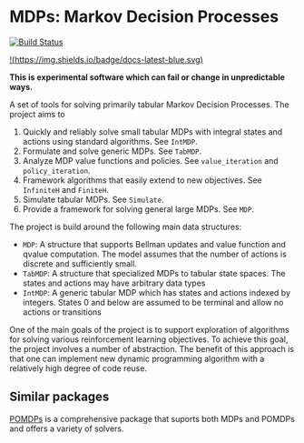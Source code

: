 MDPs: Markov Decision Processes
===============================

[![Build Status](https://github.com/RiskAverseRL/MDPs/workflows/CI/badge.svg)](https://github.com/RiskAverseRL/MDPs/actions)

[!(https://img.shields.io/badge/docs-latest-blue.svg)](https://riskaverserl.github.io/MDPs.jl/dev/)


**This is experimental software which can fail or change in unpredictable ways.**

A set of tools for solving primarily tabular Markov Decision Processes. The project aims to 

1. Quickly and reliably solve small tabular MDPs with integral states and actions using standard algorithms. See `IntMDP`.
2. Formulate and solve generic MDPs. See `TabMDP`.
3. Analyze MDP value functions and policies. See `value_iteration` and `policy_iteration`.
4. Framework algorithms that easily extend to new objectives. See `InfiniteH` and `FiniteH`.
5. Simulate tabular MDPs. See `Simulate`.
6. Provide a framework for solving general large MDPs. See `MDP`.

The project is build around the following main data structures:

- `MDP`: A structure that supports Bellman updates and value function and qvalue computation. The model assumes that the number of actions is discrete and sufficiently small.
- `TabMDP`: A structure that specialized MDPs to tabular state spaces. The states and actions may have arbitrary data types
- `IntMDP`: A generic tabular MDP which has states and actions indexed by integers. States 0 and below are assumed to be terminal and allow no actions or transitions

One of the main goals of the project is to support exploration of algorithms for solving various reinforcement learning objectives. To achieve this goal, the project involves a number of abstraction. The benefit of this approach is that one can implement new dynamic programming algorithm with a relatively high degree of code reuse.


## Similar packages

[POMDPs](https://github.com/JuliaPOMDP/POMDPs.jl) is a comprehensive package that suports both MDPs and POMDPs and offers a variety of solvers.
